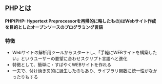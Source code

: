## PHPとは
**PHP(PHP: Hypertext Preprocessorを再帰的に略したもの)はWebサイト作成を目的としたオープンソースのプログラミング言語**

### 特徴
- Webサイトの解析用ツールからスタートし、「手軽にWEBサイトを構築したい」というユーザーの要望に合わせスクリプト言語へと進化
- 特徴として、簡単に・すばやくWEBサイトを作れる
- 一夫で、付け焼き刃的に誕生したのもあり、ライブラリ関数に統一性がなかったりもする
